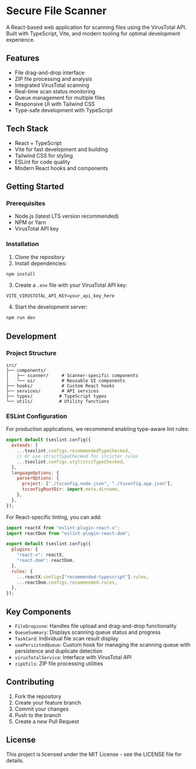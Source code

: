 # Secure File Scanner

A React-based web application for scanning files using the VirusTotal API. Built with TypeScript, Vite, and modern tooling for optimal development experience.

## Features

- File drag-and-drop interface
- ZIP file processing and analysis
- Integrated VirusTotal scanning
- Real-time scan status monitoring
- Queue management for multiple files
- Responsive UI with Tailwind CSS
- Type-safe development with TypeScript

## Tech Stack

- React + TypeScript
- Vite for fast development and building
- Tailwind CSS for styling
- ESLint for code quality
- Modern React hooks and components

## Getting Started

### Prerequisites

- Node.js (latest LTS version recommended)
- NPM or Yarn
- VirusTotal API key

### Installation

1. Clone the repository
2. Install dependencies:

```bash
npm install
```

3. Create a `.env` file with your VirusTotal API key:

```
VITE_VIRUSTOTAL_API_KEY=your_api_key_here
```

4. Start the development server:

```bash
npm run dev
```

## Development

### Project Structure

```
src/
├── components/
│   ├── scanner/     # Scanner-specific components
│   └── ui/          # Reusable UI components
├── hooks/           # Custom React hooks
├── services/        # API services
├── types/          # TypeScript types
└── utils/          # Utility functions
```

### ESLint Configuration

For production applications, we recommend enabling type-aware lint rules:

```js
export default tseslint.config({
  extends: [
    ...tseslint.configs.recommendedTypeChecked,
    // Or use strictTypeChecked for stricter rules
    ...tseslint.configs.stylisticTypeChecked,
  ],
  languageOptions: {
    parserOptions: {
      project: ["./tsconfig.node.json", "./tsconfig.app.json"],
      tsconfigRootDir: import.meta.dirname,
    },
  },
});
```

For React-specific linting, you can add:

```js
import reactX from "eslint-plugin-react-x";
import reactDom from "eslint-plugin-react-dom";

export default tseslint.config({
  plugins: {
    "react-x": reactX,
    "react-dom": reactDom,
  },
  rules: {
    ...reactX.configs["recommended-typescript"].rules,
    ...reactDom.configs.recommended.rules,
  },
});
```

## Key Components

- `FileDropzone`: Handles file upload and drag-and-drop functionality
- `QueueSummary`: Displays scanning queue status and progress
- `TaskCard`: Individual file scan result display
- `usePersistedQueue`: Custom hook for managing the scanning queue with persistence and duplicate detection
- `virusTotalService`: Interface with VirusTotal API
- `zipUtils`: ZIP file processing utilities

## Contributing

1. Fork the repository
2. Create your feature branch
3. Commit your changes
4. Push to the branch
5. Create a new Pull Request

## License

This project is licensed under the MIT License - see the LICENSE file for details.
